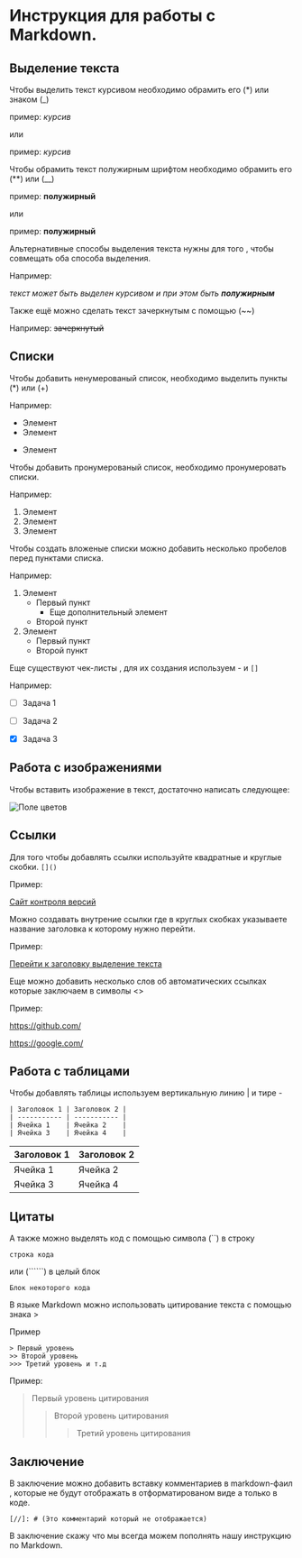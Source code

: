 # Инструкция для работы с Markdown.

## Выделение текста

Чтобы выделить текст курсивом необходимо обрамить его (*) или знаком (_)

пример: *курсив*

или

пример: _курсив_

Чтобы обрамить текст полужирным шрифтом необходимо обрамить его (**) или (__)

пример: **полужирный**

или

пример: __полужирный__

Альтернативные способы выделения текста нужны для того , чтобы совмещать оба способа выделения.

Например:

 _текст может быть выделен курсивом и при этом быть **полужирным**_

Также ещё можно сделать текст зачеркнутым с помощью (~~)

Например: ~~зачеркнутый~~

## Списки

Чтобы добавить ненумерованый список,
необходимо выделить пункты (*) или (+)

Например:
* Элемент
* Элемент
+ Элемент

Чтобы добавить пронумерованый список,
необходимо пронумеровать списки.

Например:

1. Элемент
2. Элемент
3. Элемент

Чтобы создать вложеные списки можно добавить 
несколько пробелов перед пунктами списка.

Например:

1. Элемент
    * Первый пункт
         * Еще дополнительный элемент
    * Второй пункт
2. Элемент
      + Первый пункт
      + Второй пункт

Еще существуют чек-листы , для их создания используем - и `[]`

Например:

- [ ] Задача 1
- [ ] Задача 2
- [x] Задача 3


## Работа с изображениями

Чтобы вставить изображение в текст,
достаточно написать следующее:

![Поле цветов](https://i.pinimg.com/564x/22/d7/1f/22d71f16426566f128c554c27552c0fb.jpg)

## Ссылки

Для того чтобы добавлять ссылки используйте квадратные и круглые скобки.
`[]()`

Пример:

[Сайт контроля версий](https://github.com/)

Можно создавать внутрение ссылки где в круглых скобках указываете 
название заголовка к которому нужно перейти.

Пример:

[Перейти к заголовку выделение текста](#выделение-текста)

Еще можно добавить несколько слов об автоматических ссылках которые заключаем в символы <>

Пример:

<https://github.com/>

<https://google.com/>

## Работа с таблицами

Чтобы добавлять таблицы используем 
вертикальную линию | и тире -


```
| Заголовок 1 | Заголовок 2 |
| ----------- | ----------- |
| Ячейка 1    | Ячейка 2    |
| Ячейка 3    | Ячейка 4    |
```
| Заголовок 1 | Заголовок 2 |
| ----------- | ----------- |
| Ячейка 1    | Ячейка 2    |
| Ячейка 3    | Ячейка 4    |

## Цитаты

А также можно выделять код с помощью символа (``) в строку

`строка кода`

или (``````) в целый блок

```
Блок некоторого кода
```
В языке Markdown можно использовать цитирование текста с помощью знака >

Пример

```
> Первый уровень
>> Второй уровень 
>>> Третий уровень и т.д
```
Пример:

>Первый уровень цитирования
>>Второй уровень цитирования
>>>Третий уровень цитирования

## Заключение

В заключение можно добавить вставку комментариев в markdown-фаил , которые не будут отображать в отформатированом виде а только в коде.

`[//]: # (Это комментарий который не отображается)`

В заключение скажу что мы всегда можем пополнять нашу инструкцию по Markdown.
